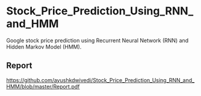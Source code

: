# Stock_Price_Prediction_Using_RNN_and_HMM
Google stock price prediction using Recurrent Neural Network (RNN) and Hidden Markov Model (HMM).

## Report
https://github.com/ayushkdwivedi/Stock_Price_Prediction_Using_RNN_and_HMM/blob/master/Report.pdf
